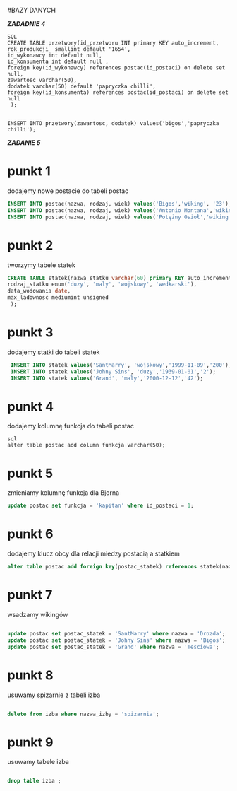#BAZY DANYCH

***ZADADNIE 4***
```
SQL
CREATE TABLE przetwory(id_przetworu INT primary KEY auto_increment, 
rok_produkcji  smallint default '1654',
id_wykonawcy int default null,
id_konsumenta int default null ,
foreign key(id_wykonawcy) references postac(id_postaci) on delete set null,
zawartosc varchar(50),
dodatek varchar(50) default 'papryczka chilli',
foreign key(id_konsumenta) references postac(id_postaci) on delete set null
 );


INSERT INTO przetwory(zawartosc, dodatek) values('bigos','papryczka chilli');
```

***ZADANIE 5***
# punkt 1
dodajemy nowe postacie do tabeli postac
```SQL
INSERT INTO postac(nazwa, rodzaj, wiek) values('Bigos','wiking', '23');
INSERT INTO postac(nazwa, rodzaj, wiek) values('Antonio Montana','wiking', '69');
INSERT INTO postac(nazwa, rodzaj, wiek) values('Potężny Osioł','wiking', '13');


```
# punkt 2
tworzymy tabele statek 
```SQL
CREATE TABLE statek(nazwa_statku varchar(60) primary KEY auto_increment, 
rodzaj_statku enum('duzy', 'maly', 'wojskowy', 'wedkarski'),
data_wodowania date,
max_ladownosc mediumint unsigned
 );
```
# punkt 3
dodajemy statki do tabeli statek
```sql
 INSERT INTO statek values('SantMarry', 'wojskowy','1999-11-09','200');
 INSERT INTO statek values('Johny Sins', 'duzy','1939-01-01','2');
 INSERT INTO statek values('Grand', 'maly','2000-12-12','42');

```

# punkt 4
dodajemy kolumnę funkcja do tabeli postac
```
sql
alter table postac add column funkcja varchar(50);

```

# punkt 5
zmieniamy kolumnę funkcja dla Bjorna
```sql
update postac set funkcja = 'kapitan' where id_postaci = 1;
```
# punkt 6
dodajemy klucz obcy dla relacji miedzy postacią a statkiem 
```sql
alter table postac add foreign key(postac_statek) references statek(nazwa_statku) on delete restrict;
```
# punkt 7
wsadzamy wikingów
```sql

update postac set postac_statek = 'SantMarry' where nazwa = 'Drozda';
update postac set postac_statek = 'Johny Sins' where nazwa = 'Bigos';
update postac set postac_statek = 'Grand' where nazwa = 'Tesciowa';

```


# punkt 8
usuwamy spizarnie z tabeli izba
```sql

delete from izba where nazwa_izby = 'spizarnia';

```

# punkt 9
usuwamy tabele izba
```sql

drop table izba ;

```














